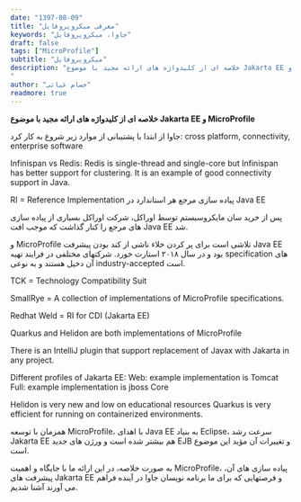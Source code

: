 ```yaml
---
date: "1397-08-09"
title: "معرفی میکروپروفایل"
keywords: "جاوا، میکروپروفایل"
draft: false
tags: ["MicroProfile"]
subtitle: "میکروپروفایل"
description: "خلاصه ای از کلیدواژه های ارائه مجید با موضوع Jakarta EE و MicroProfile
"
author: "حسام غیاثی"
readmore: true
---
```


**خلاصه ای از کلیدواژه های ارائه مجید با موضوع Jakarta EE و MicroProfile**


جاوا از ابتدا با پشتیبانی از موارد زیر شروع به کار کرد: cross platform, connectivity, enterprise software

Infinispan vs Redis: Redis is single-thread and single-core but Infinispan has better support for clustering. It is an example of good connectivity support in Java.


RI = Reference Implementation 
پیاده سازی مرجع هر استاندارد در Java EE


پس از خرید سان مایکروسیستم توسط اوراکل، شرکت اوراکل بسیاری از پیاده سازی های مرجع را کنار گذاشت که موجب افت Java EE شد.


‌و MicroProfile تلاشی است برای پر کردن خلاء ناشی از کند بودن پیشرفت Java EE بود و در سال ۲۰۱۸ استارت خورد. شرکتهای مختلفی در فرایند تهیه specification های آن دخیل هستند و به نوعی industry-accepted است.


TCK = Technology Compatibility Suit


SmallRye = A collection of implementations of MicroProfile specifications.

 
Redhat Weld = RI for CDI (Jakarta EE)


Quarkus and Helidon are both implementations of MicroProfile


There is an IntelliJ plugin that support replacement of Javax with Jakarta in any project.


Different profiles of Jakarta EE:
Web: example implementation is Tomcat
Full: example implementation is jboss
Core


Helidon is very new and low on educational resources
Quarkus is very efficient for running on containerized environments.



همزمان با توسعه MicroProfile، با اهدای Java EE به بنیاد Eclipse، سرعت رشد Jakarta EE هم بیشتر شده است و ورژن های جدید EJB و تغییرات آن مؤید این موضوع است.


به صورت خلاصه، در این ارائه ما با جایگاه و اهمیت MicroProfile، پیاده سازی های آن، پیشرفت های Jakarta EE و فرصتهایی که برای ما برنامه نویسان جاوا در آینده فراهم می آورند آشنا شدیم.